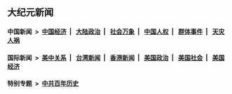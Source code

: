 ## 大纪元新闻

#### 中国新闻 &nbsp;>&nbsp; [中国经济](indexes/ncid283/README.md?03010845) &nbsp;| &nbsp; [大陆政治](indexes/ncid277/README.md?03010845) &nbsp;| &nbsp; [社会万象](indexes/ncid282/README.md?03010845) &nbsp;| &nbsp; [中国人权](indexes/ncid278/README.md?03010845) &nbsp;| &nbsp; [群体事件](indexes/ncid279/README.md?03010845) &nbsp;| &nbsp; [天灾人祸](indexes/ncid280/README.md?03010845)

#### 国际新闻 &nbsp;>&nbsp; [美中关系](indexes/nf1412576/README.md?03010845) &nbsp;| &nbsp; [台湾新闻](indexes/ncid1349361/README.md?03010845) &nbsp;| &nbsp; [香港新闻](indexes/ncid1349362/README.md?03010845) &nbsp;| &nbsp; [美国政治](indexes/ncid1078159/README.md?03010845) &nbsp;| &nbsp; [美国社会](indexes/ncid1078160/README.md?03010845) &nbsp;| &nbsp; [美国经济](indexes/ncid1078158/README.md?03010845)

#### 特别专题 &nbsp;>&nbsp; [中共百年历史](https://github.com/epoch-news/epoch-special/blob/master/README.md?03010845)  
